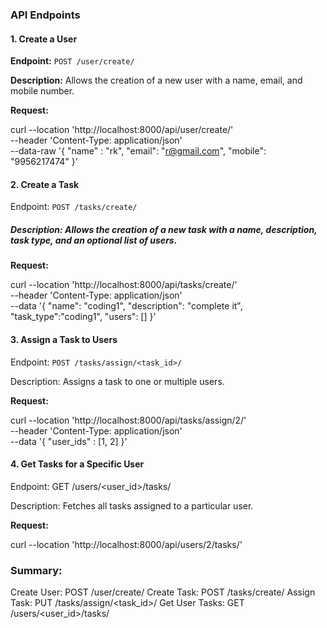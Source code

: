 
### API Endpoints

#### 1. Create a User
**Endpoint:** `POST /user/create/`

**Description:** Allows the creation of a new user with a name, email, and mobile number.

**Request:**

curl --location 'http://localhost:8000/api/user/create/' \
--header 'Content-Type: application/json' \
--data-raw '{
    "name" : "rk",
    "email": "r@gmail.com",
    "mobile": "9956217474"
}'

#### 2. Create a Task
Endpoint: `POST /tasks/create/`

##### Description: Allows the creation of a new task with a name, description, task type, and an optional list of users.

**Request:**

curl --location 'http://localhost:8000/api/tasks/create/' \
--header 'Content-Type: application/json' \
--data '{
  "name": "coding1",
  "description": "complete it",
  "task_type":"coding1",
  "users": []
}'

#### 3. Assign a Task to Users

Endpoint: `POST /tasks/assign/<task_id>/`

Description: Assigns a task to one or multiple users.

**Request:**

curl --location 'http://localhost:8000/api/tasks/assign/2/' \
--header 'Content-Type: application/json' \
--data '{
    "user_ids" : [1, 2]
}'

#### 4. Get Tasks for a Specific User

Endpoint: GET /users/<user_id>/tasks/

Description: Fetches all tasks assigned to a particular user.

**Request:**


curl --location 'http://localhost:8000/api/users/2/tasks/'

### Summary:
Create User: POST /user/create/
Create Task: POST /tasks/create/
Assign Task: PUT /tasks/assign/<task_id>/
Get User Tasks: GET /users/<user_id>/tasks/